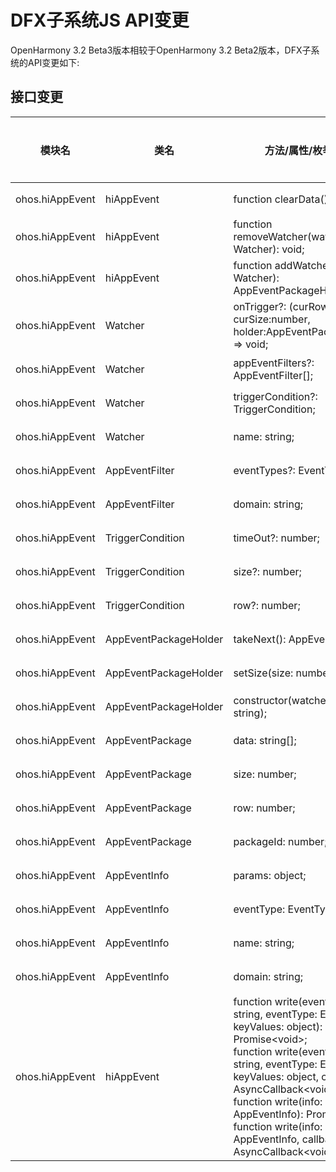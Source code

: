 # DFX子系统JS API变更

OpenHarmony 3.2 Beta3版本相较于OpenHarmony 3.2 Beta2版本，DFX子系统的API变更如下:

## 接口变更

| 模块名 | 类名 | 方法/属性/枚举/常量 | 变更类型 |
|---|---|---|---|
| ohos.hiAppEvent | hiAppEvent            | function clearData(): void;                                                         | 新增 |
| ohos.hiAppEvent | hiAppEvent            | function removeWatcher(watcher: Watcher): void;                                     | 新增 |
| ohos.hiAppEvent | hiAppEvent            | function addWatcher(watcher: Watcher): AppEventPackageHolder;                       | 新增 |
| ohos.hiAppEvent | Watcher               | onTrigger?: (curRow: number, curSize:number, holder:AppEventPackageHolder) => void; | 新增 |
| ohos.hiAppEvent | Watcher               | appEventFilters?: AppEventFilter[];                                                 | 新增 |
| ohos.hiAppEvent | Watcher               | triggerCondition?: TriggerCondition;                                                | 新增 |
| ohos.hiAppEvent | Watcher               | name: string;                                                                       | 新增 |
| ohos.hiAppEvent | AppEventFilter        | eventTypes?: EventType[];                                                           | 新增 |
| ohos.hiAppEvent | AppEventFilter        | domain: string;                                                                     | 新增 |
| ohos.hiAppEvent | TriggerCondition      | timeOut?: number;                                                                   | 新增 |
| ohos.hiAppEvent | TriggerCondition      | size?: number;                                                                      | 新增 |
| ohos.hiAppEvent | TriggerCondition      | row?: number;                                                                       | 新增 |
| ohos.hiAppEvent | AppEventPackageHolder | takeNext(): AppEventPackage;                                                        | 新增 |
| ohos.hiAppEvent | AppEventPackageHolder | setSize(size: number): void;                                                        | 新增 |
| ohos.hiAppEvent | AppEventPackageHolder | constructor(watcherName: string);                                                   | 新增 |
| ohos.hiAppEvent | AppEventPackage       | data: string[];                                                                     | 新增 |
| ohos.hiAppEvent | AppEventPackage       | size: number;                                                                       | 新增 |
| ohos.hiAppEvent | AppEventPackage       | row: number;                                                                        | 新增 |
| ohos.hiAppEvent | AppEventPackage       | packageId: number;                                                                  | 新增 |
| ohos.hiAppEvent | AppEventInfo          | params: object;                                                                     | 新增 |
| ohos.hiAppEvent | AppEventInfo          | eventType: EventType;                                                               | 新增 |
| ohos.hiAppEvent | AppEventInfo          | name: string;                                                                       | 新增 |
| ohos.hiAppEvent | AppEventInfo          | domain: string;                                                                     | 新增 |
| ohos.hiAppEvent | hiAppEvent | function write(eventName: string, eventType: EventType, keyValues: object): Promise\<void>;<br>function write(eventName: string, eventType: EventType, keyValues: object, callback: AsyncCallback\<void>): void;<br>function write(info: AppEventInfo): Promise\<void>;<br>function write(info: AppEventInfo, callback: AsyncCallback\<void>): void; | 废弃 |